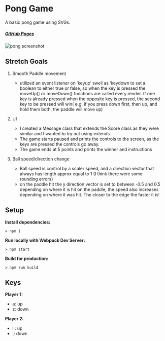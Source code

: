 # Pong Game

A basic pong game using SVGs.

##### [GitHub Pages](https://htichcock.github.io/RED-web-dev-project-03/)


![pong screenshot](https://imgur.com/3YDZ7hA.jpg)


## Stretch Goals

1. Smooth Paddle movement
	- utilized an event listener on ‘keyup’ swell as ‘keydown to set a boolean to either true or false, so when the key is pressed the moveUp() or moveDown() functions are called every render. If one key is already pressed when the opposite key is pressed, the second key to be pressed will win( e.g. if you press down first, then up, and hold them both, the paddle will move up)

2. UI
	- I created a Message class that extends the Score class as they were similar and I wanted to try out using extends.
	- The game starts paused and prints the controls to the screen, as the keys are pressed the controls go away.
	- The game ends at 5 points and prints the winner and instructions
3. Ball speed/direction change
	- Ball speed is control by a scaler speed, and a direction vector that always has length approx equal to 1 (I think there were some rounding errors)
	- on the paddle hit the y direction vector is set to between -0.5 and 0.5 depending on where it is hit on the paddle, the speed also increases
 depending on where it was hit. The closer to the edge the faster it is!

## Setup

**Install dependencies:**

`> npm i`

**Run locally with Webpack Dev Server:**

`> npm start`

**Build for production:**

`> npm run build`

## Keys

**Player 1:**
* a: up
* z: down

**Player 2:**
* l : up
* ,: down
